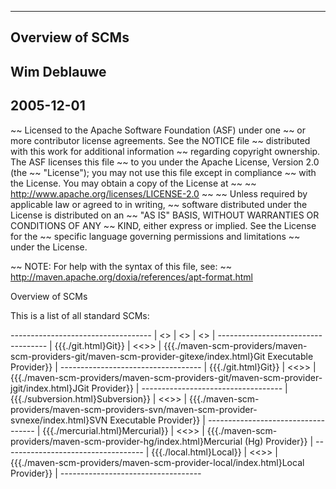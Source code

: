  ------
 Overview of SCMs
 ------
 Wim Deblauwe
 ------
 2005-12-01
 ------

~~ Licensed to the Apache Software Foundation (ASF) under one
~~ or more contributor license agreements.  See the NOTICE file
~~ distributed with this work for additional information
~~ regarding copyright ownership.  The ASF licenses this file
~~ to you under the Apache License, Version 2.0 (the
~~ "License"); you may not use this file except in compliance
~~ with the License.  You may obtain a copy of the License at
~~
~~   http://www.apache.org/licenses/LICENSE-2.0
~~
~~ Unless required by applicable law or agreed to in writing,
~~ software distributed under the License is distributed on an
~~ "AS IS" BASIS, WITHOUT WARRANTIES OR CONDITIONS OF ANY
~~ KIND, either express or implied.  See the License for the
~~ specific language governing permissions and limitations
~~ under the License.

~~ NOTE: For help with the syntax of this file, see:
~~ http://maven.apache.org/doxia/references/apt-format.html

Overview of SCMs

  This is a list of all standard SCMs:

*-----*-------------*-----------------*
| <<SCM>> | <<Provider ID>> | <<Provider Module>> |
*-----*-------------*-----------------*
| {{{./git.html}Git}} | <<<git>>> | {{{./maven-scm-providers/maven-scm-providers-git/maven-scm-provider-gitexe/index.html}Git Executable Provider}} |
*-----*-------------*-----------------*
| {{{./git.html}Git}} | <<<jgit>>> | {{{./maven-scm-providers/maven-scm-providers-git/maven-scm-provider-jgit/index.html}JGit Provider}} |
*-----*-------------*-----------------*
| {{{./subversion.html}Subversion}} | <<<svn>>> | {{{./maven-scm-providers/maven-scm-providers-svn/maven-scm-provider-svnexe/index.html}SVN Executable Provider}} |
*-----*-------------*-----------------*
| {{{./mercurial.html}Mercurial}} | <<<hg>>> | {{{./maven-scm-providers/maven-scm-provider-hg/index.html}Mercurial (Hg) Provider}} |
*-----*-------------*-----------------*
| {{{./local.html}Local}} | <<<local>>> | {{{./maven-scm-providers/maven-scm-provider-local/index.html}Local Provider}} |
*-----*-------------*-----------------*
